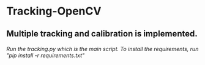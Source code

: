 # Tracking-OpenCV

## Multiple tracking and calibration is implemented.

###### Run the tracking.py which is the main script. To install the requirements, run "pip install -r requirements.txt"
